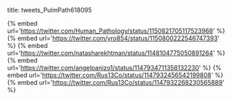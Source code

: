 title: tweets_PulmPath618095

{% embed url='https://twitter.com/Human_Pathology/status/1150821705117523968' %}
{% embed url='https://twitter.com/yro854/status/1150800222546747393' %}
{% embed url='https://twitter.com/natasharekhtman/status/1148104775050891264' %}
{% embed url='https://twitter.com/angelpanizo1/status/1147934711358132230' %}
{% embed url='https://twitter.com/Rus13Co/status/1147932456542199808' %}
{% embed url='https://twitter.com/Rus13Co/status/1147932268230565889' %}
